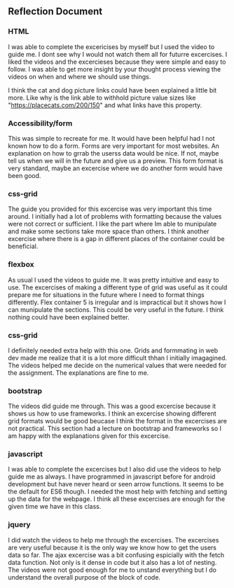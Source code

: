 ## Reflection Document

### HTML

I was able to complete the excericises by myself but I used the video to guide me. I dont see why I would not watch them all for futurre excercises. I liked the videos and the excercieses because they were simple and easy to follow. I was able to get more insight by your thought process viewing the videos on when and where we should use things.

I think the cat and dog picture links could have been explained a little bit more. Like why is the link able to withhold picture value sizes like "https://placecats.com/200/150" and what links have this property.

### Accessibility/form

This was simple to recreate for me. It would have been helpful had I not known how to do a form. Forms are very important for most websites. An explanation on how to grrab the userss data would be nice. If not, maybe tell us when we will in the future and give us a preview. This form format is very standard, maybe an excercise where we do another form would have been good.

### css-grid

The guide you provided for this excercise was very important this time around. I initially had a lot of problems with formatting because the values were not correct or sufficient. I like the part where Im able to munipulate and make some sections take more space than others. I think another excercise where there is a gap in different places of the container could be beneficial.

### flexbox

As usual I used the videos to guide me. It was pretty intuitive and easy to use. The excercises of making a different type of grid was useful as it could prepare me for situations in the future where I need to format things differently. Flex container 5 is irregular and is impractical but it shows how I can munipulate the sections. This could be very useful in the future. I think nothing could have been explained better.

### css-grid

I definitely needed extra help with this one. Grids and formmating in web dev made me realize that it is a lot more difficult thhan I initially imagagined. The videos helped me decide on the numerical values that were needed for the assignment. The explanations are fine to me.

### bootstrap

The videos did guide me through. This was a good excercise because it shows us how to use frameworks. I think an excercise showing different grid formats would be good beucase I think the format in the excercises are not practical. This section had a lecture on bootstrap and frameworks so I am happy with the explanations given for this excercise.

### javascript

I was able to complete the excercises but I also did use the videos to help guide me as always. I have programmed in javascript before for android development but have never heard or seen arrow functions. It seems to be the default for ES6 though. I needed the most help with fetching and setting up the data for the webpage. I think all these excercises are enough for the given time we have in this class.

### jquery

I did watch the videos to help me through the excercises. The excercises are very useful because it is the only way we know how to get the users data so far. The ajax excercise was a bit confusing espicially with the fetch data function. Not only is it dense in code but it also has a lot of nesting. The videos were not good enough for me to unstand everything but I do understand the overall purpose of the block of code.
